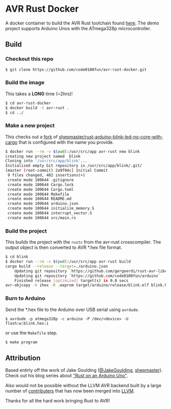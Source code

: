 # AVR Rust Docker

A docker container to build the AVR Rust toolchain found [here](https://github.com/avr-rust/rust/tree/avr-support). The demo project supports Arduino Unos with the ATmega328p microcontroller.

## Build

### Checkout this repo

```sh
$ git clone https://github.com/code0100fun/avr-rust-docker.git
```

### Build the image

This takes a **LONG** time (~2hrs)!

```sh
$ cd avr-rust-docker
$ docker build -t avr-rust .
$ cd ../
```

### Make a new project

This checks out a [fork](https://github.com/code0100fun/avr-rust-project/tree/project) of [shepmaster/rust-arduino-blink-led-no-core-with-cargo](https://github.com/shepmaster/rust-arduino-blink-led-no-core-with-cargo/tree/wild-changes) that is configured with the name you provide.

```sh
$ docker run --rm -v $(pwd):/usr/src/app avr-rust new blink
creating new project named  blink
Cloning into '/usr/src/app/blink'...
Initialized empty Git repository in /usr/src/app/blink/.git/
[master (root-commit) 2a9f04c] Initial Commit
 9 files changed, 402 insertions(+)
 create mode 100644 .gitignore
 create mode 100644 Cargo.lock
 create mode 100644 Cargo.toml
 create mode 100644 Makefile
 create mode 100644 README.md
 create mode 100644 arduino.json
 create mode 100644 initialize_memory.S
 create mode 100644 interrupt_vector.S
 create mode 100644 src/main.rs
```

### Build the project

This builds the project with the `rustc` from the avr-rust crosscompiler. The output object is then converted to AVR \*.hex file format.

```sh
$ cd blink
$ docker run --rm -v $(pwd):/usr/src/app avr-rust build
cargo build --release --target=./arduino.json
    Updating git repository `https://github.com/gergoerdi/rust-avr-libcore-mini`
    Updating git repository `https://github.com/code0100fun/arduino`
    Finished release [optimized] target(s) in 0.0 secs
avr-objcopy -O ihex -R .eeprom target/arduino/release/blink.elf blink.hex
```

### Burn to Arduino

Send the \*.hex file to the Arduino over USB serial using `avrdude`.

```$
$ avrdude -p atmega328p -c arduino -P /dev/<device> -U flash:w:blink.hex:i
```

or use the `Makefile` step.

```sh
$ make program
```

## Attribution

Based entirly off the work of Jake Goulding ([@JakeGoulding](https://twitter.com/JakeGoulding), [shepmaster](https://github.com/shepmaster)). Check out his blog series about ["Rust on an Arduino Uno"](http://jakegoulding.com/blog/2016/01/02/rust-on-an-arduino-uno/).

Also would not be possible without the LLVM AVR backend built by a large number of [contributers](https://github.com/avr-llvm/llvm/graphs/contributors) that has now been merged into [LLVM](https://github.com/llvm-mirror/llvm/tree/13a58815239cfab76c77444db174c1209f0ad075/lib/Target/AVR).

Thanks for all the hard work bringing Rust to AVR!
